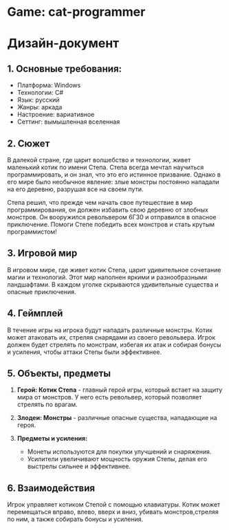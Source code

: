 # Game: cat-programmer
# Дизайн-документ
## 1. Основные требования:
* Платформа: Windows
* Технологии: C#
* Язык: русский
* Жанры: аркада
* Настроение: вариативное
* Сеттинг: вымышленная вселенная
## 2. Сюжет
В далекой стране, где царит волшебство и технологии, живет маленький котик по имени Степа. Степа всегда мечтал научиться программировать, и он знал, что это его истинное призвание. Однако в его мире было необычное явление: злые монстры постоянно нападали на его деревню, разрушая все на своем пути.

Степа решил, что прежде чем начать свое путешествие в мир программирования, он должен избавить свою деревню от злобных монстров. Он вооружился револьвером 6Г30 и отправился в опасное приключение. Помоги Степе победить всех монстров и стать крутым программистом!
## 3. Игровой мир
В игровом мире, где живет котик Степа, царит удивительное сочетание магии и технологий. Этот мир наполнен яркими и разнообразными ландшафтами. В каждом уголке скрываются удивительные существа и опасные приключения.
## 4. Геймплей
В течение игры на игрока будут нападать различные монстры. Котик может атаковать их, стреляя снарядами из своего револьвера. Игрок должен будет стрелять по монстрам, избегая их атак и собирая бонусы и усиления, чтобы аттаки Степы были эффективнее.
## 5. Объекты, предметы

1. **Герой: Котик Степа** - главный герой игры, который встает на защиту мира от монстров. У него есть револьвер, который позволяет стрелять по врагам.

2. **Злодеи: Монстры** - различные опасные существа, нападающие на героя. 

3. **Предметы и усиления:**
   - Монеты используются для покупки улучшений и снаряжения.
   - Усилители увеличивают мощность оружия Степы, делая его выстрелы сильнее и эффективнее.

## 6. Взаимодействия
Игрок управляет котиком Степой с помощью клавиатуры. Котик может перемещаться вправо, влево, вверх и вниз, убивать монстров,стреляя по ним, а также собирать бонусы и усиления.
